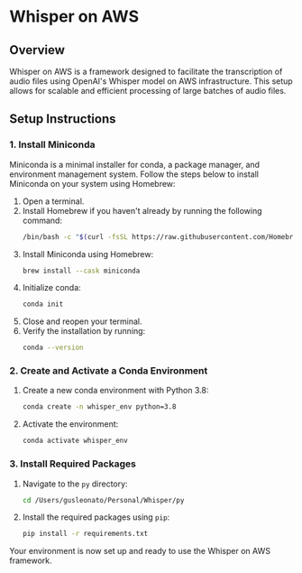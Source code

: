 # Whisper on AWS

## Overview
Whisper on AWS is a framework designed to facilitate the transcription of audio files using OpenAI's Whisper model on AWS infrastructure. This setup allows for scalable and efficient processing of large batches of audio files.

## Setup Instructions

### 1. Install Miniconda
Miniconda is a minimal installer for conda, a package manager, and environment management system. Follow the steps below to install Miniconda on your system using Homebrew:

1. Open a terminal.
2. Install Homebrew if you haven't already by running the following command:
   ```sh
   /bin/bash -c "$(curl -fsSL https://raw.githubusercontent.com/Homebrew/install/HEAD/install.sh)"
   ```
3. Install Miniconda using Homebrew:
   ```sh
   brew install --cask miniconda
   ```
4. Initialize conda:
   ```sh
   conda init
   ```
5. Close and reopen your terminal.
6. Verify the installation by running:
   ```sh
   conda --version
   ```

### 2. Create and Activate a Conda Environment

1. Create a new conda environment with Python 3.8:
   ```sh
   conda create -n whisper_env python=3.8
   ```
2. Activate the environment:
   ```sh
   conda activate whisper_env
   ```

### 3. Install Required Packages

1. Navigate to the `py` directory:
   ```sh
   cd /Users/gusleonato/Personal/Whisper/py
   ```
2. Install the required packages using `pip`:
   ```sh
   pip install -r requirements.txt
   ```

Your environment is now set up and ready to use the Whisper on AWS framework.
